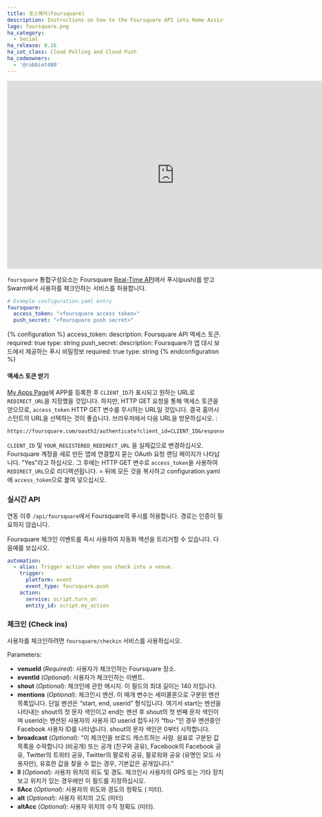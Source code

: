 ```yaml
---
title: 포스퀘어(Foursquare)
description: Instructions on how to the Foursquare API into Home Assistant.
logo: foursquare.png
ha_category:
  - Social
ha_release: 0.26
ha_iot_class: Cloud Polling and Cloud Push
ha_codeowners:
  - '@robbiet480'
---
```


<div class='videoWrapper'>
<iframe width="776" height="437" src="https://www.youtube.com/embed/2kX5Pr9OE6Y" frameborder="0" allow="accelerometer; autoplay; encrypted-media; gyroscope; picture-in-picture" allowfullscreen></iframe>
</div>

`foursquare` 통합구성요소는 Foursquare [Real-Time API](https://developer.foursquare.com/overview/realtime)에서 푸시(push)를 받고 Swarm에서 사용자를 체크인하는 서비스를 허용합니다.

```yaml
# Example configuration.yaml entry
foursquare:
  access_token: "<foursquare access token>"
  push_secret: "<foursquare push secret>"
```

{% configuration %}
access_token:
  description: Foursquare API 액세스 토큰.
  required: true
  type: string
push_secret:
  description: Foursquare가 앱 대시 보드에서 제공하는 푸시 비밀정보
  required: true
  type: string
{% endconfiguration %}

#### 액세스 토큰 받기 ####

[My Apps Page](https://foursquare.com/developers/apps)에 APP를 등록한 후 `CLIENT_ID`가 표시되고 원하는 URL로 `REDIRECT_URL`을 지정했을 것입니다. 하지만, HTTP GET 요청을 통해 액세스 토큰을 얻으므로, `access_token` HTTP GET 변수를 무시하는 URL일 것입니다. 결국 홈어시스턴트의 URL을 선택하는 것이 좋습니다. 브라우저에서 다음 URL을 방문하십시오. :

```txt
https://foursquare.com/oauth2/authenticate?client_id=CLIENT_ID&response_type=token&redirect_uri=YOUR_REGISTERED_REDIRECT_URI
```

`CLIENT_ID` 및 `YOUR_REGISTERED_REDIRECT_URL` 을 실제값으로 변경하십시오. Foursquare 계정을 새로 만든 앱에 연결할지 묻는 OAuth 요청 랜딩 페이지가 나타납니다. "Yes"라고 하십시오. 그 후에는 HTTP GET 변수로 `access_token`을 사용하여 `REDIRECT_URL`으로 리디렉션됩니다. = 뒤에 모든 것을 복사하고 configuration.yaml에 `access_token`으로 붙여 넣으십시오.

### 실시간 API

연동 이후 `/api/foursquare`에서 Foursquare의 푸시를 허용합니다. 경로는 인증이 필요하지 않습니다.

Foursquare 체크인 이벤트를 즉시 사용하여 자동화 액션을 트리거할 수 있습니다. 다음예를 보십시오. 

```yaml
automation:
  - alias: Trigger action when you check into a venue.
    trigger:
      platform: event
      event_type: foursquare.push
    action:
      service: script.turn_on
      entity_id: script.my_action
```

### 체크인 (Check ins)

사용자를 체크인하려면 `foursquare/checkin` 서비스를 사용하십시오.

Parameters:

- **venueId** (*Required*): 사용자가 체크인하는 Foursquare 장소.
- **eventId** (*Optional*): 사용자가 체크인하는 이벤트.
- **shout** (*Optional*): 체크인에 관한 메시지. 이 필드의 최대 길이는 140 자입니다.
- **mentions** (*Optional*): 체크인시 멘션. 이 매개 변수는 세미콜론으로 구분된 멘션 목록입니다. 단일 멘션은 “start, end, userid” 형식입니다. 여기서 start는 멘션을 나타내는 shout의 첫 문자 색인이고 end는 멘션 후 shout의 첫 번째 문자 색인이며 userid는 멘션된 사용자의 사용자 ID userid 접두사가 “fbu-”인 경우 멘션중인 Facebook 사용자 ID를 나타냅니다. shout의 문자 색인은 0부터 시작합니다.
- **broadcast** (*Optional*): “이 체크인을 브로드 캐스트하는 사람. 쉼표로 구분된 값 목록을 수락합니다 (비공개) 또는 공개 (친구와 공유), Facebook의 Facebook 공유, Twitter의 트위터 공유, Twitter의 팔로워 공유, 팔로워와 공유 (유명인 모드 사용자만), 유효한 값을 찾을 수 없는 경우, 기본값은 공개입니다.”
- **ll** (*Optional*): 사용자 위치의 위도 및 경도. 체크인시 사용자의 GPS 또는 기타 장치 보고 위치가 있는 경우에만 이 필드를 지정하십시오.
- **llAcc** (*Optional*): 사용자의 위도와 경도의 정확도 ( 미터).
- **alt** (*Optional*): 사용자 위치의 고도 (미터)
- **altAcc** (*Optional*): 사용자 위치의 수직 정확도 (미터).
